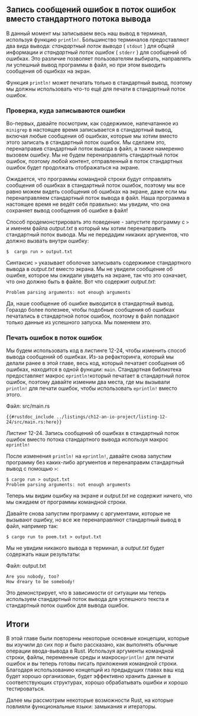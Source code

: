## Запись сообщений ошибок в поток ошибок вместо стандартного потока вывода

В данный момент мы записываем весь наш вывод в терминал, используя функцию `println!`. Большинство терминалов предоставляют два вида вывода: *стандартный поток вывода* ( `stdout` ) для общей информации и *стандартный поток ошибок* ( `stderr` ) для сообщений об ошибках. Это различие позволяет пользователям выбирать, направлять ли успешный вывод программы в файл, но при этом выводить сообщения об ошибках на экран.

Функция  `println!` может печатать только в стандартный вывод, поэтому мы должны использовать что-то ещё для печати в стандартный поток ошибок.

### Проверка, куда записываются ошибки

Во-первых, давайте посмотрим, как содержимое, напечатанное из `minigrep` в настоящее время записывается в стандартный вывод, включая любые сообщения об ошибках, которые мы хотим вместо этого записать в стандартный поток ошибок. Мы сделаем это, перенаправив стандартный поток вывода в файл, а также намеренно вызовем ошибку. Мы не будем перенаправлять стандартный поток ошибок, поэтому любой контент, отправленный в поток стандартных ошибок будет продолжать отображаться на экране.

Ожидается, что программы командной строки будут отправлять сообщения об ошибках в стандартный поток ошибок, поэтому мы все равно можем видеть сообщения об ошибках на экране, даже если мы перенаправляем стандартный поток вывода в файл. Наша программа в настоящее время не ведёт себя правильно: мы увидим, что она сохраняет вывод сообщения об ошибке в файл!

Способ продемонстрировать это поведение - запустите программу с `>` и именем файла *output.txt* в который мы хотим перенаправить стандартный поток вывода. Мы не передадим никаких аргументов, что должно вызвать внутри ошибку:

```console
$  cargo run > output.txt
```

Синтаксис `>` указывает оболочке записывать содержимое стандартного вывода в *output.txt* вместо экрана. Мы не увидели сообщение об ошибке, которое мы ожидали увидеть на экране, так что это означает, что оно должно быть в файле. Вот что содержит *output.txt*:

```text
Problem parsing arguments: not enough arguments
```

Да, наше сообщение об ошибке выводится в стандартный вывод. Гораздо более полезнее, чтобы подобные сообщения об ошибках печатались в стандартной поток ошибок, поэтому в файл попадают только данные из успешного запуска. Мы поменяем это.

### Печать ошибок в поток ошибок

Мы будем использовать код в листинге 12-24, чтобы изменить способ вывода сообщений об ошибках. Из-за рефакторинга, который мы делали ранее в этой главе, весь код, который печатает сообщения об ошибках, находится в одной функции: `main`. Стандартная библиотека предоставляет макрос `eprintln!`который печатает в стандартный поток ошибок, поэтому давайте изменим два места, где мы вызывали `println!` для печати ошибок, чтобы использовать `eprintln!` вместо этого.

<span class="filename">Файл: src/main.rs</span>

```rust,ignore
{{#rustdoc_include ../listings/ch12-an-io-project/listing-12-24/src/main.rs:here}}
```

<span class="caption">Листинг 12-24. Запись сообщений об ошибках в стандартный поток ошибок вместо потока стандартного вывода используя макрос <code>eprintln!</code></span>

После изменения `println!` на `eprintln!`, давайте снова запустим программу без каких-либо аргументов и перенаправим стандартный вывод с помощью `>`:

```text
$ cargo run > output.txt
Problem parsing arguments: not enough arguments
```

Теперь мы видим ошибку на экране и *output.txt* не содержит ничего, что мы ожидаем от программы командной строки.

Давайте снова запустим программу с аргументами, которые не вызывают ошибку, но все же перенаправляют стандартный вывод в файл, например так:

```console
$ cargo run to poem.txt > output.txt
```

Мы не увидим никакого вывода в терминал, а *output.txt* будет содержать наши результаты:

<span class="filename">Файл: output.txt</span>

```text
Are you nobody, too?
How dreary to be somebody!
```

Это демонстрирует, что в зависимости от ситуации мы теперь используем стандартный поток вывода для успешного текста и стандартный поток ошибок для вывода ошибок.

## Итоги

В этой главе были повторены некоторые основные концепции, которые вы изучили до сих пор и было рассказано, как выполнять обычные операции ввода-вывода в Rust. Используя аргументы командной строки, файлы, переменные среды и макрос`eprintln!` для печати ошибок и вы теперь готовы писать приложения командной строки. Благодаря использованию концепций из предыдущих главах ваш код будет хорошо организован, будет эффективно хранить данные в соответствующих структурах, хорошо обрабатывать ошибки и хорошо тестироваться.

Далее мы рассмотрим некоторые возможности Rust, на которые повлияли функциональные языки: замыкания и итераторы.
